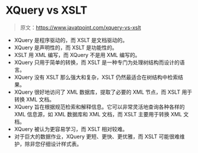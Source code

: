 # XQuery vs XSLT

> 原文：<https://www.javatpoint.com/xquery-vs-xslt>

*   XQuery 是程序驱动的，而 XSLT 是文档驱动的。
*   XQuery 是声明性的，而 XSLT 是功能性的。
*   XSLT 用 XML 编写，而 XQuery 不是用 XML 编写的。
*   XQuery 只用于简单的转换，而 XSLT 是一种专门为处理树结构而设计的语言。
*   XQuery 没有 XSLT 那么强大和复杂，XSLT 仍然最适合在树结构中检索结果。
*   XQuery 很好地访问了 XML 数据库，提取了必要的 XML 节点，而 XSLT 用于转换 XML 文档。
*   XQuery 旨在根据规范检索和解释信息。它可以非常灵活地查询各种各样的 XML 信息源，如 XML 数据库和 XML 文档，而 XSLT 主要用于转换 XML 文档。
*   XQuery 被认为更容易学习，而 XSLT 相对较难。
*   对于巨大的数据作业，XQuery 更短、更快、更优雅，而 XSLT 可能很难维护，除非您仔细设计样式表。